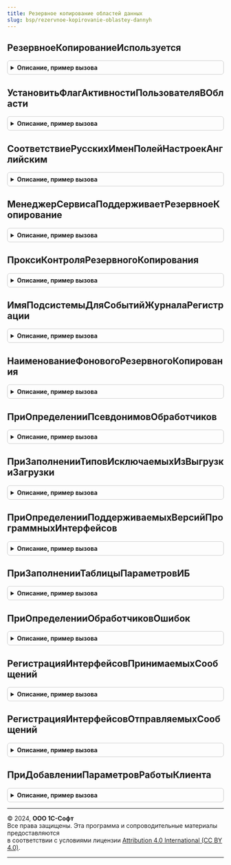 ```yaml
---
title: Резервное копирование областей данных
slug: bsp/rezervnoe-kopirovanie-oblastey-dannyh
---
```



## РезервноеКопированиеИспользуется
<details style="margin: 1em 0; padding: 0.5em; border: 1px solid #ccc; border-radius: 6px;">

<summary style="font-weight: bold; cursor: pointer;">Описание, пример вызова</summary>

```bsl

////////////////////////////////////////////////////////////////////////////////
// Обмен сообщениями

// Возвращает состояние использования резервного копирования областей данных.
// @skip-warning ПустойМетод - особенность реализации.
//
// Возвращаемое значение:
//   Булево - Истина, если резервное копирование используется.
//
Функция РезервноеКопированиеИспользуется() Экспорт
```

Пример вызова
```bsl
Результат = РезервноеКопированиеОбластейДанных.РезервноеКопированиеИспользуется() 
```
</details>

## УстановитьФлагАктивностиПользователяВОбласти
<details style="margin: 1em 0; padding: 0.5em; border: 1px solid #ccc; border-radius: 6px;">

<summary style="font-weight: bold; cursor: pointer;">Описание, пример вызова</summary>

```bsl

////////////////////////////////////////////////////////////////////////////////
// Активность пользователей в области данных.

// Устанавливает признак активности пользователя в текущей области.
// Признаком является значение совместно разделенной константы ДатаПоследнегоСтартаКлиентскогоСеанса.
// @skip-warning ПустойМетод - особенность реализации.
//
Процедура УстановитьФлагАктивностиПользователяВОбласти() Экспорт
```

Пример вызова
```bsl
РезервноеКопированиеОбластейДанных.УстановитьФлагАктивностиПользователяВОбласти() 
```
</details>

## СоответствиеРусскихИменПолейНастроекАнглийским
<details style="margin: 1em 0; padding: 0.5em; border: 1px solid #ccc; border-radius: 6px;">

<summary style="font-weight: bold; cursor: pointer;">Описание, пример вызова</summary>

```bsl

// Возвращает соответствие русских названий полей программных системных настроек
// английским из XDTO-пакета ZoneBackupControl Менеджера сервиса.
// (тип: {HTTP://www.1c.ru/SaaS/1.0/XMLSchema/ZoneBackupControl}Settings).
// @skip-warning ПустойМетод - особенность реализации.
//
// Возвращаемое значение:
//   ФиксированноеСоответствие из КлючИЗначение - соответствие русских имен полей настроек английским:
//   * Ключ - Строка
//   * Значение - Строка
//
Функция СоответствиеРусскихИменПолейНастроекАнглийским() Экспорт
```

Пример вызова
```bsl
Результат = РезервноеКопированиеОбластейДанных.СоответствиеРусскихИменПолейНастроекАнглийским() 
```
</details>

## МенеджерСервисаПоддерживаетРезервноеКопирование
<details style="margin: 1em 0; padding: 0.5em; border: 1px solid #ccc; border-radius: 6px;">

<summary style="font-weight: bold; cursor: pointer;">Описание, пример вызова</summary>

```bsl

// Определяет, поддерживает ли приложение функциональность резервного копирования.
// @skip-warning ПустойМетод - особенность реализации.
//
// Возвращаемое значение:
//  Булево - Истина, если приложение поддерживает функциональность резервного копирования.
//
Функция МенеджерСервисаПоддерживаетРезервноеКопирование() Экспорт
```

Пример вызова
```bsl
Результат = РезервноеКопированиеОбластейДанных.МенеджерСервисаПоддерживаетРезервноеКопирование() 
```
</details>

## ПроксиКонтроляРезервногоКопирования
<details style="margin: 1em 0; padding: 0.5em; border: 1px solid #ccc; border-radius: 6px;">

<summary style="font-weight: bold; cursor: pointer;">Описание, пример вызова</summary>

```bsl

// Возвращает прокси web-сервиса контроля резервного копирования.
// Вызывающий код должен самостоятельно устанавливать привилегированный режим.
// @skip-warning ПустойМетод - особенность реализации.
//
// Возвращаемое значение:
//   WSПрокси - прокси менеджера сервиса.
//
Функция ПроксиКонтроляРезервногоКопирования() Экспорт
```

Пример вызова
```bsl
Результат = РезервноеКопированиеОбластейДанных.ПроксиКонтроляРезервногоКопирования() 
```
</details>

## ИмяПодсистемыДляСобытийЖурналаРегистрации
<details style="margin: 1em 0; padding: 0.5em; border: 1px solid #ccc; border-radius: 6px;">

<summary style="font-weight: bold; cursor: pointer;">Описание, пример вызова</summary>

```bsl

// Возвращает имя подсистемы, которое должно использоваться в именах событий журнала регистрации.
// @skip-warning ПустойМетод - особенность реализации.
//
// Возвращаемое значение:
//   Строка - имя подсистемы.
//
Функция ИмяПодсистемыДляСобытийЖурналаРегистрации() Экспорт
```

Пример вызова
```bsl
Результат = РезервноеКопированиеОбластейДанных.ИмяПодсистемыДляСобытийЖурналаРегистрации() 
```
</details>

## НаименованиеФоновогоРезервногоКопирования
<details style="margin: 1em 0; padding: 0.5em; border: 1px solid #ccc; border-radius: 6px;">

<summary style="font-weight: bold; cursor: pointer;">Описание, пример вызова</summary>

```bsl

////////////////////////////////////////////////////////////////////////////////
// Фоновые задания

// Возвращает наименование фонового задания выгрузки области в файл.
// @skip-warning ПустойМетод - особенность реализации.
//
// Возвращаемое значение:
//   Строка - наименование фонового задания.
//
Функция НаименованиеФоновогоРезервногоКопирования() Экспорт
```

Пример вызова
```bsl
Результат = РезервноеКопированиеОбластейДанных.НаименованиеФоновогоРезервногоКопирования() 
```
</details>

## ПриОпределенииПсевдонимовОбработчиков
<details style="margin: 1em 0; padding: 0.5em; border: 1px solid #ccc; border-radius: 6px;">

<summary style="font-weight: bold; cursor: pointer;">Описание, пример вызова</summary>

```bsl

// См. ОчередьЗаданийПереопределяемый.ПриОпределенииПсевдонимовОбработчиков.
// @skip-warning ПустойМетод - особенность реализации.
//
// Параметры:
// 	СоответствиеИменПсевдонимам - См. ОчередьЗаданийПереопределяемый.ПриОпределенииПсевдонимовОбработчиков.СоответствиеИменПсевдонимам
//
Процедура ПриОпределенииПсевдонимовОбработчиков(СоответствиеИменПсевдонимам) Экспорт
```

Пример вызова
```bsl
РезервноеКопированиеОбластейДанных.ПриОпределенииПсевдонимовОбработчиков(СоответствиеИменПсевдонимам) 
```
</details>

## ПриЗаполненииТиповИсключаемыхИзВыгрузкиЗагрузки
<details style="margin: 1em 0; padding: 0.5em; border: 1px solid #ccc; border-radius: 6px;">

<summary style="font-weight: bold; cursor: pointer;">Описание, пример вызова</summary>

```bsl

// См. ВыгрузкаЗагрузкаДанныхПереопределяемый.ПриЗаполненииТиповИсключаемыхИзВыгрузкиЗагрузки.
//
// Параметры:
// 	Типы - См. ВыгрузкаЗагрузкаДанныхПереопределяемый.ПриЗаполненииТиповИсключаемыхИзВыгрузкиЗагрузки.Типы
//
Процедура ПриЗаполненииТиповИсключаемыхИзВыгрузкиЗагрузки(Типы) Экспорт
```

Пример вызова
```bsl
РезервноеКопированиеОбластейДанных.ПриЗаполненииТиповИсключаемыхИзВыгрузкиЗагрузки(Типы) 
```
</details>

## ПриОпределенииПоддерживаемыхВерсийПрограммныхИнтерфейсов
<details style="margin: 1em 0; padding: 0.5em; border: 1px solid #ccc; border-radius: 6px;">

<summary style="font-weight: bold; cursor: pointer;">Описание, пример вызова</summary>

```bsl

// См. ОбщегоНазначенияПереопределяемый.ПриОпределенииПоддерживаемыхВерсийПрограммныхИнтерфейсов.
// @skip-warning ПустойМетод - особенность реализации.
//
// Параметры:
// 	СтруктураПоддерживаемыхВерсий - См. ОбщегоНазначенияПереопределяемый.ПриОпределенииПоддерживаемыхВерсийПрограммныхИнтерфейсов.ПоддерживаемыеВерсии
//
Процедура ПриОпределенииПоддерживаемыхВерсийПрограммныхИнтерфейсов(Знач СтруктураПоддерживаемыхВерсий) Экспорт
```

Пример вызова
```bsl
РезервноеКопированиеОбластейДанных.ПриОпределенииПоддерживаемыхВерсийПрограммныхИнтерфейсов(СтруктураПоддерживаемыхВерсий) 
```
</details>

## ПриЗаполненииТаблицыПараметровИБ
<details style="margin: 1em 0; padding: 0.5em; border: 1px solid #ccc; border-radius: 6px;">

<summary style="font-weight: bold; cursor: pointer;">Описание, пример вызова</summary>

```bsl

// См. РаботаВМоделиСервисаПереопределяемый.ПриЗаполненииТаблицыПараметровИБ.
// @skip-warning ПустойМетод - особенность реализации.
//
// Параметры:
//	ТаблицаПараметров - см. РаботаВМоделиСервиса.ПараметрыИБ
//
Процедура ПриЗаполненииТаблицыПараметровИБ(ТаблицаПараметров) Экспорт
```

Пример вызова
```bsl
РезервноеКопированиеОбластейДанных.ПриЗаполненииТаблицыПараметровИБ(ТаблицаПараметров) 
```
</details>

## ПриОпределенииОбработчиковОшибок
<details style="margin: 1em 0; padding: 0.5em; border: 1px solid #ccc; border-radius: 6px;">

<summary style="font-weight: bold; cursor: pointer;">Описание, пример вызова</summary>

```bsl

// См. ОчередьЗаданийПереопределяемый.ПриОпределенииОбработчиковОшибок.
// @skip-warning ПустойМетод - особенность реализации.
//
// Параметры:
// 	ОбработчикиОшибок - См. ОчередьЗаданийПереопределяемый.ПриОпределенииОбработчиковОшибок.ОбработчикиОшибок
//
Процедура ПриОпределенииОбработчиковОшибок(ОбработчикиОшибок) Экспорт
```

Пример вызова
```bsl
РезервноеКопированиеОбластейДанных.ПриОпределенииОбработчиковОшибок(ОбработчикиОшибок) 
```
</details>

## РегистрацияИнтерфейсовПринимаемыхСообщений
<details style="margin: 1em 0; padding: 0.5em; border: 1px solid #ccc; border-radius: 6px;">

<summary style="font-weight: bold; cursor: pointer;">Описание, пример вызова</summary>

```bsl

// См. ИнтерфейсыСообщенийВМоделиСервисаПереопределяемый.ЗаполнитьОбработчикиПринимаемыхСообщений.
// @skip-warning ПустойМетод - особенность реализации.
//
// Параметры:
// 	МассивОбработчиков - См. ИнтерфейсыСообщенийВМоделиСервисаПереопределяемый.ЗаполнитьОбработчикиПринимаемыхСообщений.МассивОбработчиков
//
Процедура РегистрацияИнтерфейсовПринимаемыхСообщений(МассивОбработчиков) Экспорт
```

Пример вызова
```bsl
РезервноеКопированиеОбластейДанных.РегистрацияИнтерфейсовПринимаемыхСообщений(МассивОбработчиков) 
```
</details>

## РегистрацияИнтерфейсовОтправляемыхСообщений
<details style="margin: 1em 0; padding: 0.5em; border: 1px solid #ccc; border-radius: 6px;">

<summary style="font-weight: bold; cursor: pointer;">Описание, пример вызова</summary>

```bsl

// См. ИнтерфейсыСообщенийВМоделиСервисаПереопределяемый.ЗаполнитьОбработчикиОтправляемыхСообщений.
// @skip-warning ПустойМетод - особенность реализации.
//
// Параметры:
// 	МассивОбработчиков - См. ИнтерфейсыСообщенийВМоделиСервисаПереопределяемый.ЗаполнитьОбработчикиОтправляемыхСообщений.МассивОбработчиков
//
Процедура РегистрацияИнтерфейсовОтправляемыхСообщений(МассивОбработчиков) Экспорт
```

Пример вызова
```bsl
РезервноеКопированиеОбластейДанных.РегистрацияИнтерфейсовОтправляемыхСообщений(МассивОбработчиков) 
```
</details>

## ПриДобавленииПараметровРаботыКлиента
<details style="margin: 1em 0; padding: 0.5em; border: 1px solid #ccc; border-radius: 6px;">

<summary style="font-weight: bold; cursor: pointer;">Описание, пример вызова</summary>

```bsl

// См. ОбщегоНазначенияПереопределяемый.ПриДобавленииПараметровРаботыКлиента.
// @skip-warning ПустойМетод - особенность реализации.
//
// Параметры:
// 	Параметры - См. ОбщегоНазначенияПереопределяемый.ПриДобавленииПараметровРаботыКлиента.Параметры
//
Процедура ПриДобавленииПараметровРаботыКлиента(Параметры) Экспорт
```

Пример вызова
```bsl
РезервноеКопированиеОбластейДанных.ПриДобавленииПараметровРаботыКлиента(Параметры) 
```
</details>

---

© 2024, **ООО 1С-Софт**  
Все права защищены. Эта программа и сопроводительные материалы предоставляются  
в соответствии с условиями лицензии [Attribution 4.0 International (CC BY 4.0)](https://creativecommons.org/licenses/by/4.0/legalcode).

---
